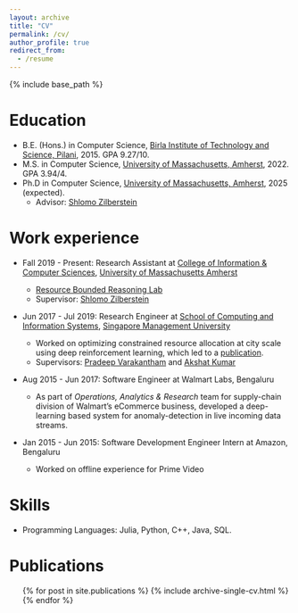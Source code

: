 ```yaml
---
layout: archive
title: "CV"
permalink: /cv/
author_profile: true
redirect_from:
  - /resume
---
```


{% include base_path %}

Education
=========
* B.E. (Hons.) in Computer Science, [Birla Institute of Technology and Science, Pilani](https://bits-pilani.ac.in/), 2015. GPA 9.27/10.
* M.S. in Computer Science, [University of Massachusetts, Amherst](https://www.cics.umass.edu/), 2022. GPA 3.94/4.
* Ph.D in Computer Science, [University of Massachusetts, Amherst](https://www.cics.umass.edu/), 2025 (expected).
  * Advisor: [Shlomo Zilberstein](https://groups.cs.umass.edu/shlomo/)

Work experience
======
* Fall 2019 - Present: Research Assistant at [College of Information & Computer Sciences](https://www.cics.umass.edu/), [University of Massachusetts Amherst](https://www.umass.edu)
  * [Resource Bounded Reasoning Lab](https://groups.cs.umass.edu/shlomo/)
  * Supervisor: [Shlomo Zilberstein](https://groups.cs.umass.edu/shlomo/)

* Jun 2017 - Jul 2019:  Research Engineer at [School of Computing and Information Systems](https://scis.smu.edu.sg), [Singapore Management University](https://www.smu.edu.sg)
  * Worked on optimizing constrained resource allocation at city scale using deep reinforcement learning, which led to a [publication](https://bhatiaabhinav.github.io/publication/BVKicaps2019).
  * Supervisors: [Pradeep Varakantham](http://www.mysmu.edu/faculty/pradeepv/) and [Akshat Kumar](http://www.mysmu.edu/faculty/akshatkumar/index.html)
   

* Aug 2015 - Jun 2017: Software Engineer at Walmart Labs, Bengaluru
  * As part of _Operations, Analytics & Research_ team for supply-chain division of Walmart’s eCommerce business, developed a deep-learning based system for 
anomaly-detection in live incoming data streams.

* Jan 2015 - Jun 2015: Software Development Engineer Intern at Amazon, Bengaluru
  * Worked on offline experience for Prime Video

Skills
======
<!-- * Skill 1
* Skill 2
  * Sub-skill 2.1
  * Sub-skill 2.2
  * Sub-skill 2.3
* Skill 3 -->

* Programming Languages: Julia, Python, C++, Java, SQL.

Publications
======
  <ul>{% for post in site.publications %}
    {% include archive-single-cv.html %}
  {% endfor %}</ul>
  
<!-- Talks
======
  <ul>{% for post in site.talks %}
    {% include archive-single-talk-cv.html %}
  {% endfor %}</ul>
  
Teaching
======
  <ul>{% for post in site.teaching %}
    {% include archive-single-cv.html %}
  {% endfor %}</ul>
  
Service and leadership
======
* Currently signed in to 43 different slack teams -->
